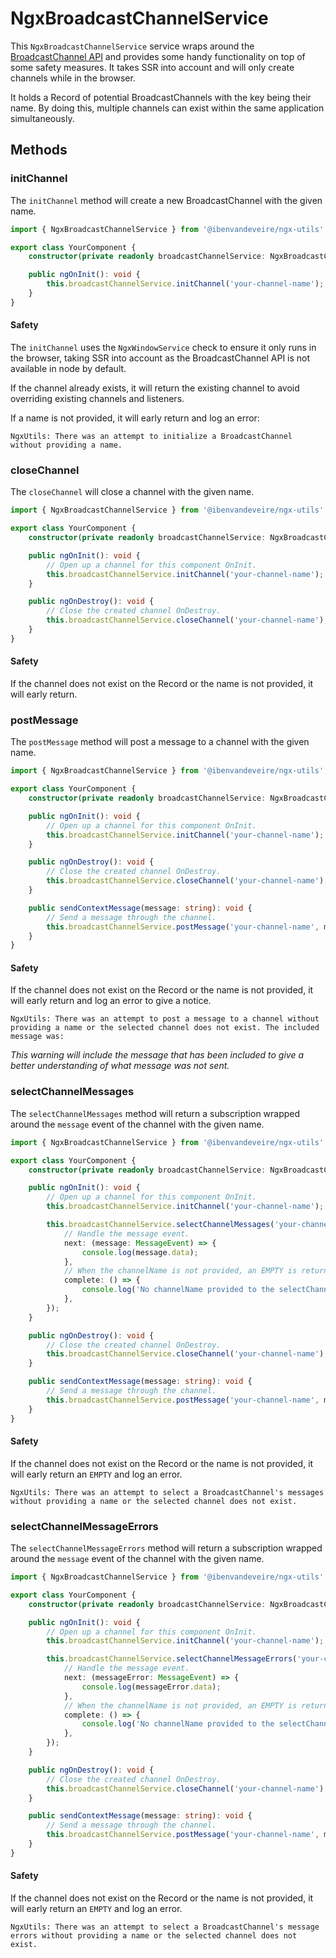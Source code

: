 # NgxBroadcastChannelService

This `NgxBroadcastChannelService` service wraps around the [BroadcastChannel API](https://developer.mozilla.org/en-US/docs/Web/API/Broadcast_Channel_API) and provides some handy functionality on top of some safety measures. It takes SSR into account and will only create channels while in the browser.

It holds a Record of potential BroadcastChannels with the key being their name. By doing this, multiple channels can exist within the same application simultaneously.

## Methods

### initChannel

The `initChannel` method will create a new BroadcastChannel with the given name.

```typescript
import { NgxBroadcastChannelService } from '@ibenvandeveire/ngx-utils';

export class YourComponent {
	constructor(private readonly broadcastChannelService: NgxBroadcastChannelService) {}

	public ngOnInit(): void {
		this.broadcastChannelService.initChannel('your-channel-name');
	}
}
```

#### Safety

The `initChannel` uses the `NgxWindowService` check to ensure it only runs in the browser, taking SSR into account as the BroadcastChannel API is not available in node by default.

If the channel already exists, it will return the existing channel to avoid overriding existing channels and listeners.

If a name is not provided, it will early return and log an error:

```
NgxUtils: There was an attempt to initialize a BroadcastChannel without providing a name.
```

### closeChannel

The `closeChannel` will close a channel with the given name.

```typescript
import { NgxBroadcastChannelService } from '@ibenvandeveire/ngx-utils';

export class YourComponent {
	constructor(private readonly broadcastChannelService: NgxBroadcastChannelService) {}

	public ngOnInit(): void {
		// Open up a channel for this component OnInit.
		this.broadcastChannelService.initChannel('your-channel-name');
	}

	public ngOnDestroy(): void {
		// Close the created channel OnDestroy.
		this.broadcastChannelService.closeChannel('your-channel-name');
	}
}
```

#### Safety

If the channel does not exist on the Record or the name is not provided, it will early return.

### postMessage

The `postMessage` method will post a message to a channel with the given name.

```typescript
import { NgxBroadcastChannelService } from '@ibenvandeveire/ngx-utils';

export class YourComponent {
	constructor(private readonly broadcastChannelService: NgxBroadcastChannelService) {}

	public ngOnInit(): void {
		// Open up a channel for this component OnInit.
		this.broadcastChannelService.initChannel('your-channel-name');
	}

	public ngOnDestroy(): void {
		// Close the created channel OnDestroy.
		this.broadcastChannelService.closeChannel('your-channel-name');
	}

	public sendContextMessage(message: string): void {
		// Send a message through the channel.
		this.broadcastChannelService.postMessage('your-channel-name', message);
	}
}
```

#### Safety

If the channel does not exist on the Record or the name is not provided, it will early return and log an error to give a notice.

```
NgxUtils: There was an attempt to post a message to a channel without providing a name or the selected channel does not exist. The included message was:
```

_This warning will include the message that has been included to give a better understanding of what message was not sent._

### selectChannelMessages

The `selectChannelMessages` method will return a subscription wrapped around the `message` event of the channel with the given name.

```typescript
import { NgxBroadcastChannelService } from '@ibenvandeveire/ngx-utils';

export class YourComponent {
	constructor(private readonly broadcastChannelService: NgxBroadcastChannelService) {}

	public ngOnInit(): void {
		// Open up a channel for this component OnInit.
		this.broadcastChannelService.initChannel('your-channel-name');

		this.broadcastChannelService.selectChannelMessages('your-channel-name').subscribe({
			// Handle the message event.
			next: (message: MessageEvent) => {
				console.log(message.data);
			},
			// When the channelName is not provided, an EMPTY is returned to not break the subscription.
			complete: () => {
				console.log('No channelName provided to the selectChannel method');
			},
		});
	}

	public ngOnDestroy(): void {
		// Close the created channel OnDestroy.
		this.broadcastChannelService.closeChannel('your-channel-name');
	}

	public sendContextMessage(message: string): void {
		// Send a message through the channel.
		this.broadcastChannelService.postMessage('your-channel-name', message);
	}
}
```

#### Safety

If the channel does not exist on the Record or the name is not provided, it will early return an `EMPTY` and log an error.

```angular2html
NgxUtils: There was an attempt to select a BroadcastChannel's messages without providing a name or the selected channel does not exist.
```

### selectChannelMessageErrors

The `selectChannelMessageErrors` method will return a subscription wrapped around the `message` event of the channel with the given name.

```typescript
import { NgxBroadcastChannelService } from '@ibenvandeveire/ngx-utils';

export class YourComponent {
	constructor(private readonly broadcastChannelService: NgxBroadcastChannelService) {}

	public ngOnInit(): void {
		// Open up a channel for this component OnInit.
		this.broadcastChannelService.initChannel('your-channel-name');

		this.broadcastChannelService.selectChannelMessageErrors('your-channel-name').subscribe({
			// Handle the message event.
			next: (messageError: MessageEvent) => {
				console.log(messageError.data);
			},
			// When the channelName is not provided, an EMPTY is returned to not break the subscription.
			complete: () => {
				console.log('No channelName provided to the selectChannel method');
			},
		});
	}

	public ngOnDestroy(): void {
		// Close the created channel OnDestroy.
		this.broadcastChannelService.closeChannel('your-channel-name');
	}

	public sendContextMessage(message: string): void {
		// Send a message through the channel.
		this.broadcastChannelService.postMessage('your-channel-name', message);
	}
}
```

#### Safety

If the channel does not exist on the Record or the name is not provided, it will early return an `EMPTY` and log an error.

```angular2html
NgxUtils: There was an attempt to select a BroadcastChannel's message errors without providing a name or the selected channel does not exist.
```
